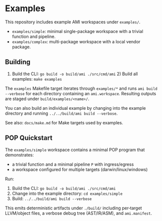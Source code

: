 # Examples

This repository includes example AMI workspaces under `examples/`.

- `examples/simple`: minimal single-package workspace with a trivial function and pipeline.
- `examples/complex`: multi-package workspace with a local vendor package.

## Building

1) Build the CLI: `go build -o build/ami ./src/cmd/ami` 2) Build all examples: `make examples`

The `examples` Makefile target iterates through `examples/*` and runs `ami build --verbose` for each directory
containing an `ami.workspace`. Resulting outputs are staged under `build/examples/<name>/`.

You can also build an individual example by changing into the example directory and running `../../build/ami build
--verbose`.

See also: `docs/make.md` for Make targets used by examples.

## POP Quickstart

The `examples/simple` workspace contains a minimal POP program that demonstrates:

- a trivial function and a minimal pipeline `P` with ingress/egress
- a workspace configured for multiple targets (darwin/linux/windows)

Run:

1) Build the CLI: `go build -o build/ami ./src/cmd/ami`
2) Change into the example directory: `cd examples/simple`
3) Build: `../../build/ami build --verbose`

This emits deterministic artifacts under `./build/` including per‑target LLVM/object files, a verbose debug tree (AST/IR/ASM), and `ami.manifest`.
